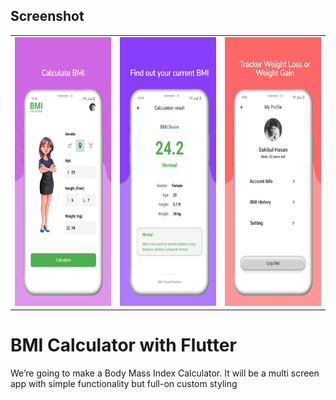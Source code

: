 ## Screenshot

<table>
  <tr>
    <td><img src="https://github.com/sakibul4hasan/bmi-calculator-flutter/blob/main/previewed/image1.jpeg" alt="Screenshot 1" width="200" height="430"/></td>
    <td><img src="https://github.com/sakibul4hasan/bmi-calculator-flutter/blob/main/previewed/image2.jpeg" alt="Screenshot 2" width="200" height="430"/></td>
    <td><img src="https://github.com/sakibul4hasan/bmi-calculator-flutter/blob/main/previewed/image3.jpeg" alt="Screenshot 3" width="200" height="430"/></td>
  </tr>
</table>



# BMI Calculator with Flutter
We’re going to make a Body Mass Index Calculator. It will be a multi screen app with simple functionality but full-on custom styling
